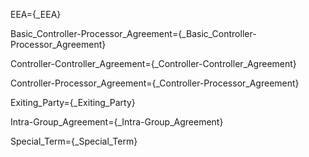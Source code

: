EEA={_EEA}

Basic_Controller-Processor_Agreement={_Basic_Controller-Processor_Agreement}

Controller-Controller_Agreement={_Controller-Controller_Agreement}

Controller-Processor_Agreement={_Controller-Processor_Agreement}

Exiting_Party={_Exiting_Party}

Intra-Group_Agreement={_Intra-Group_Agreement}

Special_Term={_Special_Term}
